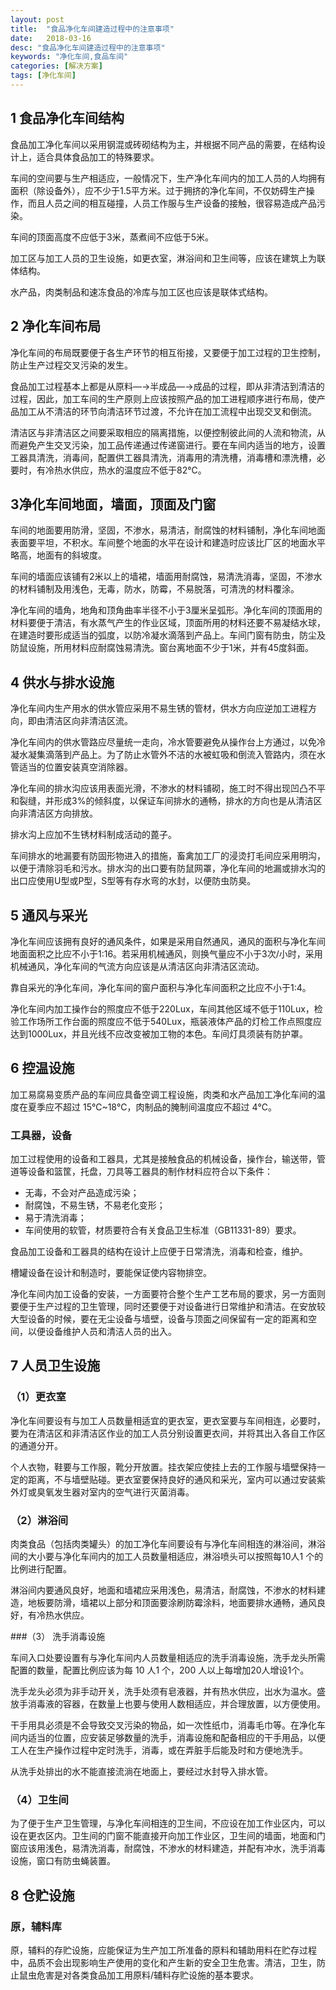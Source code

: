 ```yaml
---
layout: post
title:  "食品净化车间建造过程中的注意事项"
date:   2018-03-16
desc: "食品净化车间建造过程中的注意事项"
keywords: "净化车间,食品车间"
categories: [解决方案]
tags: [净化车间]
---
```


## 1 食品净化车间结构

食品加工净化车间以采用钢混或砖砌结构为主，并根据不同产品的需要，在结构设计上，适合具体食品加工的特殊要求。

车间的空间要与生产相适应，一般情况下，生产净化车间内的加工人员的人均拥有面积（除设备外），应不少于1.5平方米。过于拥挤的净化车间，不仅妨碍生产操作，而且人员之间的相互碰撞，人员工作服与生产设备的接触，很容易造成产品污染。

车间的顶面高度不应低于3米，蒸煮间不应低于5米。

加工区与加工人员的卫生设施，如更衣室，淋浴间和卫生间等，应该在建筑上为联体结构。

水产品，肉类制品和速冻食品的冷库与加工区也应该是联体式结构。

## 2 净化车间布局

净化车间的布局既要便于各生产环节的相互衔接，又要便于加工过程的卫生控制，防止生产过程交叉污染的发生。

食品加工过程基本上都是从原料—→半成品—→成品的过程，即从非清洁到清洁的过程，因此，加工车间的生产原则上应该按照产品的加工进程顺序进行布局，使产品加工从不清洁的环节向清洁环节过渡，不允许在加工流程中出现交叉和倒流。

清洁区与非清洁区之间要采取相应的隔离措施，以便控制彼此间的人流和物流，从而避免产生交叉污染，加工品传递通过传递窗进行。要在车间内适当的地方，设置工器具清洗，消毒间，配置供工器具清洗，消毒用的清洗槽，消毒槽和漂洗槽，必要时，有冷热水供应，热水的温度应不低于82℃。

## 3净化车间地面，墙面，顶面及门窗

车间的地面要用防滑，坚固，不渗水，易清洁，耐腐蚀的材料铺制，净化车间地面表面要平坦，不积水。车间整个地面的水平在设计和建造时应该比厂区的地面水平略高，地面有的斜坡度。

车间的墙面应该铺有2米以上的墙裙，墙面用耐腐蚀，易清洗消毒，坚固，不渗水的材料铺制及用浅色，无毒，防水，防霉，不易脱落，可清洗的材料覆涂。

净化车间的墙角，地角和顶角曲率半径不小于3厘米呈弧形。净化车间的顶面用的材料要便于清洁，有水蒸气产生的作业区域，顶面所用的材料还要不易凝结水球，在建造时要形成适当的弧度，以防冷凝水滴落到产品上。车间门窗有防虫，防尘及防鼠设施，所用材料应耐腐蚀易清洗。窗台离地面不少于1米，并有45度斜面。

## 4 供水与排水设施

净化车间内生产用水的供水管应采用不易生锈的管材，供水方向应逆加工进程方向，即由清洁区向非清洁区流。

净化车间内的供水管路应尽量统一走向，冷水管要避免从操作台上方通过，以免冷凝水凝集滴落到产品上。为了防止水管外不洁的水被虹吸和倒流入管路内，须在水管适当的位置安装真空消除器。

净化车间的排水沟应该用表面光滑，不渗水的材料铺砌，施工时不得出现凹凸不平和裂缝，并形成3%的倾斜度，以保证车间排水的通畅，排水的方向也是从清洁区向非清洁区方向排放。

排水沟上应加不生锈材料制成活动的蓖子。

车间排水的地漏要有防固形物进入的措施，畜禽加工厂的浸烫打毛间应采用明沟，以便于清除羽毛和污水。排水沟的出口要有防鼠网罩，净化车间的地漏或排水沟的出口应使用U型或P型，S型等有存水弯的水封，以便防虫防臭。

## 5 通风与采光

净化车间应该拥有良好的通风条件，如果是采用自然通风，通风的面积与净化车间地面面积之比应不小于1:16。若采用机械通风，则换气量应不小于3次/小时，采用机械通风，净化车间的气流方向应该是从清洁区向非清洁区流动。

靠自采光的净化车间，净化车间的窗户面积与净化车间面积之比应不小于1:4。

净化车间内加工操作台的照度应不低于220Lux，车间其他区域不低于110Lux，检验工作场所工作台面的照度应不低于540Lux，瓶装液体产品的灯检工作点照度应达到1000Lux，并且光线不应改变被加工物的本色。车间灯具须装有防护罩。

## 6 控温设施

加工易腐易变质产品的车间应具备空调工程设施，肉类和水产品加工净化车间的温度在夏季应不超过 15℃~18℃，肉制品的腌制间温度应不超过 4℃。

### 工具器，设备

加工过程使用的设备和工器具，尤其是接触食品的机械设备，操作台，输送带，管道等设备和篮筐，托盘，刀具等工器具的制作材料应符合以下条件：

 - 无毒，不会对产品造成污染；
 - 耐腐蚀，不易生锈，不易老化变形；
 - 易于清洗消毒；
 - 车间使用的软管，材质要符合有关食品卫生标准（GB11331-89）要求。

食品加工设备和工器具的结构在设计上应便于日常清洗，消毒和检查，维护。

槽罐设备在设计和制造时，要能保证使内容物排空。

净化车间内加工设备的安装，一方面要符合整个生产工艺布局的要求，另一方面则要便于生产过程的卫生管理，同时还要便于对设备进行日常维护和清洁。在安放较大型设备的时候，要在无尘设备与墙壁，设备与顶面之间保留有一定的距离和空间，以便设备维护人员和清洁人员的出入。

## 7 人员卫生设施

### （1）更衣室

净化车间要设有与加工人员数量相适宜的更衣室，更衣室要与车间相连，必要时，要为在清洁区和非清洁区作业的加工人员分别设置更衣间，并将其出入各自工作区的通道分开。

个人衣物，鞋要与工作服，靴分开放置。挂衣架应使挂上去的工作服与墙壁保持一定的距离，不与墙壁贴碰。更衣室要保持良好的通风和采光，室内可以通过安装紫外灯或臭氧发生器对室内的空气进行灭菌消毒。

### （2）淋浴间

肉类食品（包括肉类罐头）的加工净化车间要设有与净化车间相连的淋浴间，淋浴间的大小要与净化车间内的加工人员数量相适应，淋浴喷头可以按照每10人1 个的比例进行配置。

淋浴间内要通风良好，地面和墙裙应采用浅色，易清洁，耐腐蚀，不渗水的材料建造，地板要防滑，墙裙以上部分和顶面要涂刷防霉涂料，地面要排水通畅，通风良好，有冷热水供应。

###（3） 洗手消毒设施

车间入口处要设置有与净化车间内人员数量相适应的洗手消毒设施，洗手龙头所需配置的数量，配置比例应该为每 10 人1 个，200 人以上每增加20人增设1个。

洗手龙头必须为非手动开关，洗手处须有皂液器，并有热水供应，出水为温水。盛放手消毒液的容器，在数量上也要与使用人数相适应，并合理放置，以方便使用。

干手用具必须是不会导致交叉污染的物品，如一次性纸巾，消毒毛巾等。在净化车间内适当的位置，应安装足够数量的洗手，消毒设施和配备相应的干手用品，以便工人在生产操作过程中定时洗手，消毒，或在弄脏手后能及时和方便地洗手。

从洗手处排出的水不能直接流淌在地面上，要经过水封导入排水管。

### （4）卫生间

为了便于生产卫生管理，与净化车间相连的卫生间，不应设在加工作业区内，可以设在更衣区内。卫生间的门窗不能直接开向加工作业区，卫生间的墙面，地面和门窗应该用浅色，易清洗消毒，耐腐蚀，不渗水的材料建造，并配有冲水，洗手消毒设施，窗口有防虫蝇装置。

## 8 仓贮设施

### 原，辅料库

原，辅料的存贮设施，应能保证为生产加工所准备的原料和辅助用料在贮存过程中，品质不会出现影响生产使用的变化和产生新的安全卫生危害。清洁，卫生，防止鼠虫危害是对各类食品加工用原料/辅料存贮设施的基本要求。